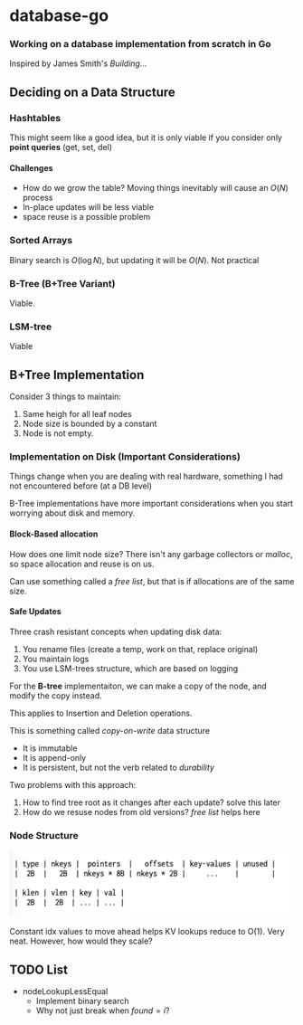 # database-go
### Working on a database implementation from scratch in Go
Inspired by James Smith's *Building...*

## Deciding on a Data Structure

### Hashtables
This might seem like a good idea, but it is only viable if you consider only **point queries** (get, set, del)

#### Challenges

- How do we grow the table? Moving things inevitably will cause an $O(N)$ process
- In-place updates will be less viable
- space reuse is a possible problem

### Sorted Arrays
Binary search is $O(\log N)$, but updating it will be $O(N)$. Not practical

### B-Tree (B+Tree Variant)
Viable.

### LSM-tree
Viable


## B+Tree Implementation

Consider 3 things to maintain:
1. Same heigh for all leaf nodes
2. Node size is bounded by a constant
3. Node is not empty.


### Implementation on Disk (Important Considerations)

Things change when you are dealing with real hardware, something I had not encountered before (at a DB level)

B-Tree implementations have more important considerations when you start worrying about disk and memory.

#### Block-Based allocation

How does one limit node size? There isn't any garbage collectors or *malloc*, so space allocation and reuse is on us.

Can use something called a *free list*, but that is if allocations are of the same size.

#### Safe Updates

Three crash resistant concepts when updating disk data:
1. You rename files (create a temp, work on that, replace original)
2. You maintain logs
3. You use LSM-trees structure, which are based on logging

For the **B-tree** implementaiton, we can make a copy of the node, and modify the copy instead.

This applies to Insertion and Deletion operations.

This is something called *copy-on-write* data structure
- It is immutable
- It is append-only
- It is persistent, but not the verb related to *durability*

Two problems with this approach:
1. How to find tree root as it changes after each update? solve this later
2. How do we resuse nodes from old versions? *free list* helps here

### Node Structure

![alt text](images/image.png)

Constant idx values to move ahead helps KV lookups reduce to O(1). Very neat. However, how would they scale?


## TODO List

- nodeLookupLessEqual
    - Implement binary search
    - Why not just break when $found = i$?
